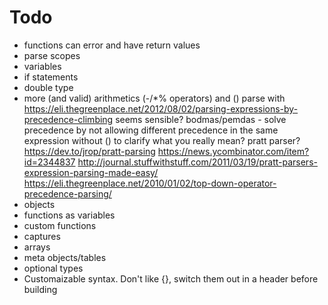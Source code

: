 # Todo
  * functions can error and have return values
  * parse scopes
  * variables
  * if statements
  * double type
  * more (and valid) arithmetics (-/*% operators) and ()
    parse with https://eli.thegreenplace.net/2012/08/02/parsing-expressions-by-precedence-climbing seems sensible?
    bodmas/pemdas - solve precedence by not allowing different precedence in the same expression without () to clarify what you really mean?
    pratt parser?
      https://dev.to/jrop/pratt-parsing
      https://news.ycombinator.com/item?id=2344837
        http://journal.stuffwithstuff.com/2011/03/19/pratt-parsers-expression-parsing-made-easy/
        https://eli.thegreenplace.net/2010/01/02/top-down-operator-precedence-parsing/
  * objects
  * functions as variables
  * custom functions
  * captures
  * arrays
  * meta objects/tables
  * optional types
  * Customaizable syntax. Don't like {}, switch them out in a header before building


